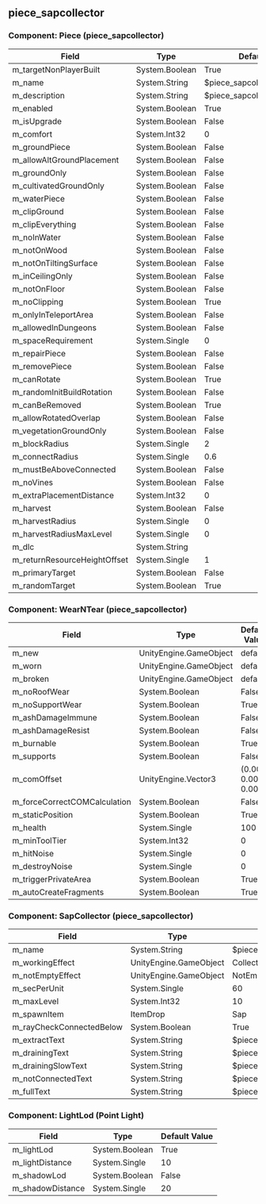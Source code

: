 ## piece_sapcollector

### Component: Piece (piece_sapcollector)

|Field|Type|Default Value|
|-----|----|-------------|
|m_targetNonPlayerBuilt|System.Boolean|True|
|m_name|System.String|$piece_sapcollector|
|m_description|System.String|$piece_sapcollector_description|
|m_enabled|System.Boolean|True|
|m_isUpgrade|System.Boolean|False|
|m_comfort|System.Int32|0|
|m_groundPiece|System.Boolean|False|
|m_allowAltGroundPlacement|System.Boolean|False|
|m_groundOnly|System.Boolean|False|
|m_cultivatedGroundOnly|System.Boolean|False|
|m_waterPiece|System.Boolean|False|
|m_clipGround|System.Boolean|False|
|m_clipEverything|System.Boolean|False|
|m_noInWater|System.Boolean|False|
|m_notOnWood|System.Boolean|False|
|m_notOnTiltingSurface|System.Boolean|False|
|m_inCeilingOnly|System.Boolean|False|
|m_notOnFloor|System.Boolean|False|
|m_noClipping|System.Boolean|True|
|m_onlyInTeleportArea|System.Boolean|False|
|m_allowedInDungeons|System.Boolean|False|
|m_spaceRequirement|System.Single|0|
|m_repairPiece|System.Boolean|False|
|m_removePiece|System.Boolean|False|
|m_canRotate|System.Boolean|True|
|m_randomInitBuildRotation|System.Boolean|False|
|m_canBeRemoved|System.Boolean|True|
|m_allowRotatedOverlap|System.Boolean|False|
|m_vegetationGroundOnly|System.Boolean|False|
|m_blockRadius|System.Single|2|
|m_connectRadius|System.Single|0.6|
|m_mustBeAboveConnected|System.Boolean|False|
|m_noVines|System.Boolean|False|
|m_extraPlacementDistance|System.Int32|0|
|m_harvest|System.Boolean|False|
|m_harvestRadius|System.Single|0|
|m_harvestRadiusMaxLevel|System.Single|0|
|m_dlc|System.String||
|m_returnResourceHeightOffset|System.Single|1|
|m_primaryTarget|System.Boolean|False|
|m_randomTarget|System.Boolean|True|

### Component: WearNTear (piece_sapcollector)

|Field|Type|Default Value|
|-----|----|-------------|
|m_new|UnityEngine.GameObject|default|
|m_worn|UnityEngine.GameObject|default|
|m_broken|UnityEngine.GameObject|default|
|m_noRoofWear|System.Boolean|False|
|m_noSupportWear|System.Boolean|True|
|m_ashDamageImmune|System.Boolean|False|
|m_ashDamageResist|System.Boolean|False|
|m_burnable|System.Boolean|True|
|m_supports|System.Boolean|False|
|m_comOffset|UnityEngine.Vector3|(0.00, 0.00, 0.00)|
|m_forceCorrectCOMCalculation|System.Boolean|False|
|m_staticPosition|System.Boolean|True|
|m_health|System.Single|100|
|m_minToolTier|System.Int32|0|
|m_hitNoise|System.Single|0|
|m_destroyNoise|System.Single|0|
|m_triggerPrivateArea|System.Boolean|True|
|m_autoCreateFragments|System.Boolean|True|

### Component: SapCollector (piece_sapcollector)

|Field|Type|Default Value|
|-----|----|-------------|
|m_name|System.String|$piece_sapcollector|
|m_workingEffect|UnityEngine.GameObject|CollectingEffect|
|m_notEmptyEffect|UnityEngine.GameObject|NotEmptyEffect|
|m_secPerUnit|System.Single|60|
|m_maxLevel|System.Int32|10|
|m_spawnItem|ItemDrop|Sap|
|m_rayCheckConnectedBelow|System.Boolean|True|
|m_extractText|System.String|$piece_sapcollector_extract|
|m_drainingText|System.String|$piece_sapcollector_draining|
|m_drainingSlowText|System.String|$piece_sapcollector_drainingslow|
|m_notConnectedText|System.String|$piece_sapcollector_notconnected|
|m_fullText|System.String|$piece_sapcollector_isfull|

### Component: LightLod (Point Light)

|Field|Type|Default Value|
|-----|----|-------------|
|m_lightLod|System.Boolean|True|
|m_lightDistance|System.Single|10|
|m_shadowLod|System.Boolean|False|
|m_shadowDistance|System.Single|20|

